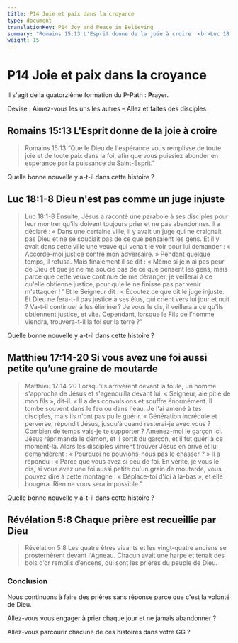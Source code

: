 ```yaml
---
title: P14 Joie et paix dans la croyance
type: document
translationKey: P14 Joy and Peace in Believing
summary: "Romains 15:13 L'Esprit donne de la joie à croire  <br>Luc 18:1-8 Dieu n'est pas comme un juge injuste  <br>Matthieu 17:14-20 Si vous avez une foi aussi petite qu’une graine de moutarde  <br>Révélation 5:8 Chaque prière est recueillie par Dieu"
weight: 15
---
```

# P14 Joie et paix dans la croyance

Il s'agit de la quatorzième formation du P-Path : **P**rayer.

Devise : Aimez-vous les uns les autres – Allez et faites des disciples

## Romains 15:13 L'Esprit donne de la joie à croire

>   Romains 15:13 “Que le Dieu de l'espérance vous remplisse de toute joie et de toute paix dans la foi, afin que vous puissiez abonder en espérance par la puissance du Saint-Esprit.”

Quelle bonne nouvelle y a-t-il dans cette histoire ?

## Luc 18:1-8 Dieu n'est pas comme un juge injuste

>   Luc 18:1-8 Ensuite, Jésus a raconté une parabole à ses disciples pour leur montrer qu'ils doivent toujours prier et ne pas abandonner. Il a déclaré : « Dans une certaine ville, il y avait un juge qui ne craignait pas Dieu et ne se souciait pas de ce que pensaient les gens. Et il y avait dans cette ville une veuve qui venait le voir pour lui demander : « Accorde-moi justice contre mon adversaire. » Pendant quelque temps, il refusa. Mais finalement il se dit : « Même si je n'ai pas peur de Dieu et que je ne me soucie pas de ce que pensent les gens, mais parce que cette veuve continue de me déranger, je veillerai à ce qu'elle obtienne justice, pour qu'elle ne finisse pas par venir m'attaquer ! ' Et le Seigneur dit : « Écoutez ce que dit le juge injuste. Et Dieu ne fera-t-il pas justice à ses élus, qui crient vers lui jour et nuit ? Va-t-il continuer à les éliminer? Je vous le dis, il veillera à ce qu'ils obtiennent justice, et vite. Cependant, lorsque le Fils de l’homme viendra, trouvera-t-il la foi sur la terre ?”

Quelle bonne nouvelle y a-t-il dans cette histoire ?

## Matthieu 17:14-20 Si vous avez une foi aussi petite qu’une graine de moutarde

>   Matthieu 17:14-20 Lorsqu'ils arrivèrent devant la foule, un homme s'approcha de Jésus et s'agenouilla devant lui. « Seigneur, aie pitié de mon fils », dit-il. « Il a des convulsions et souffre énormément. Il tombe souvent dans le feu ou dans l'eau. Je l'ai amené à tes disciples, mais ils n'ont pas pu le guérir. « Génération incrédule et perverse, répondit Jésus, jusqu’à quand resterai-je avec vous ? Combien de temps vais-je te supporter ? Amenez-moi le garçon ici. Jésus réprimanda le démon, et il sortit du garçon, et il fut guéri à ce moment-là. Alors les disciples vinrent trouver Jésus en privé et lui demandèrent : « Pourquoi ne pouvions-nous pas le chasser ? » Il a répondu : « Parce que vous avez si peu de foi. En vérité, je vous le dis, si vous avez une foi aussi petite qu'un grain de moutarde, vous pouvez dire à cette montagne : « Déplace-toi d'ici à là-bas », et elle bougera. Rien ne vous sera impossible.”

Quelle bonne nouvelle y a-t-il dans cette histoire ?

## Révélation 5:8 Chaque prière est recueillie par Dieu

>   Révélation 5:8 Les quatre êtres vivants et les vingt-quatre anciens se prosternèrent devant l'Agneau. Chacun avait une harpe et tenait des bols d’or remplis d’encens, qui sont les prières du peuple de Dieu.

### Conclusion

Nous continuons à faire des prières sans réponse parce que c'est la volonté de Dieu.

Allez-vous vous engager à prier chaque jour et ne jamais abandonner ?

Allez-vous parcourir chacune de ces histoires dans votre GG ?
